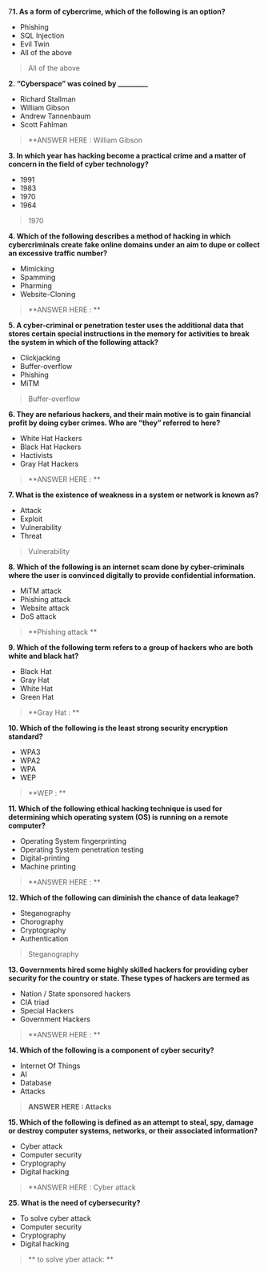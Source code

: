 7**1. As a form of cybercrime, which of the following is an option?**

- Phishing 
- SQL Injection
- Evil Twin 
- All of the above

> All of the above

**2. “Cyberspace” was coined by _________**

- Richard Stallman
- William Gibson
- Andrew Tannenbaum
- Scott Fahlman

> **ANSWER HERE : William Gibson 

**3.  In which year has hacking become a practical crime and a matter of concern in the field of cyber technology?**

- 1991
- 1983
- 1970
- 1964

> 1970

**4. Which of the following describes a method of hacking in which cybercriminals create fake online domains under an aim to dupe or collect an excessive traffic number?**

- Mimicking 
- Spamming 
- Pharming
- Website-Cloning

> **ANSWER HERE : ** 

**5. A cyber-criminal or penetration tester uses the additional data that stores certain special instructions in the memory for activities to break the system in which of the following attack?**

- Clickjacking
- Buffer-overflow
- Phishing
- MiTM

> Buffer-overflow 

**6. They are nefarious hackers, and their main motive is to gain financial profit by doing cyber crimes. Who are “they” referred to here?**

- White Hat Hackers
- Black Hat Hackers
- Hactivists
- Gray Hat Hackers

> **ANSWER HERE : ** 

**7. What is the existence of weakness in a system or network is known as?**

- Attack
- Exploit
- Vulnerability
- Threat

> Vulnerability

**8. Which of the following is an internet scam done by cyber-criminals where the user is convinced digitally to provide confidential information.**

- MiTM attack
- Phishing attack
- Website attack
- DoS attack

> **Phishing attack ** 

**9. Which of the following term refers to a group of hackers who are both white and black hat?**

- Black Hat 
- Gray Hat
- White Hat
- Green Hat

> **Gray Hat : **  

**10. Which of the following is the least strong security encryption standard?** 

- WPA3
- WPA2
- WPA
- WEP

> **WEP : **  

**11. Which of the following ethical hacking technique is used for determining which operating system (OS) is running on a remote computer?**

- Operating System fingerprinting
- Operating System penetration testing
- Digital-printing
- Machine printing

> **ANSWER HERE : **  

**12. Which of the following can diminish the chance of data leakage?**

- Steganography
- Chorography
- Cryptography
- Authentication

> Steganography 

**13. Governments hired some highly skilled hackers for providing cyber security for the country or state. These types of hackers are termed as**

- Nation / State sponsored hackers
- CIA triad
- Special Hackers
- Government Hackers

> **ANSWER HERE : **  

**14. Which of the following is a component of cyber security?**

- Internet Of Things
- AI
- Database
- Attacks

> **ANSWER HERE : Attacks**  

**15. Which of the following is defined as an attempt to steal, spy, damage or destroy computer systems, networks, or their associated information?**

- Cyber attack
- Computer security
- Cryptography
- Digital hacking

> **ANSWER HERE : Cyber attack


**25. What is the need of cybersecurity?**

- To solve cyber attack
- Computer security
- Cryptography
- Digital hacking

> ** to solve yber attack: **  
